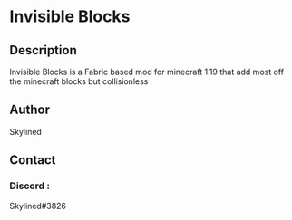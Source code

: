 # Invisible Blocks

## Description

Invisible Blocks is a Fabric based mod for minecraft 1.19 that add most off the minecraft blocks but collisionless
## Author

Skylined

## Contact

### Discord :

Skylined#3826
